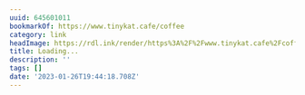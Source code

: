 ```yaml
---
uuid: 645601011
bookmarkOf: https://www.tinykat.cafe/coffee
category: link
headImage: https://rdl.ink/render/https%3A%2F%2Fwww.tinykat.cafe%2Fcoffee
title: Loading...
description: ''
tags: []
date: '2023-01-26T19:44:18.708Z'
---
```



